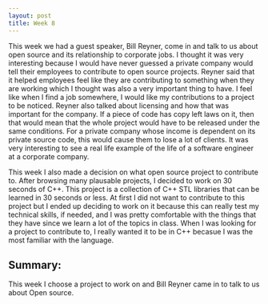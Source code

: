 ```yaml
---
layout: post
title: Week 8
---
```


This week we had a guest speaker, Bill Reyner, come in and talk to us about open source and its relationship to corporate jobs.
I thought it was very interesting because I would have never guessed a private company would tell their employees to contribute to 
open source projects. Reyner said that it helped employees feel like they are contributing to something when they are working
which I thought was also a very important thing to have. I feel like when I find a job somewhere, I would like my contributions
to a project to be noticed. Reyner also talked about licensing and how that was important for the company. If a piece of code
has copy left laws on it, then that would mean that the whole project would have to be released under the same conditions. For
a private company whose income is dependent on its private source code, this would cause them to lose a lot of clients. It was very
interesting to see a real life example of the life of a software engineer at a corporate company.

This week I also made a decision on what open source project to contribute to. After browsing many plausable projects, I decided to 
work on 30 seconds of C++. This project is a collection of C++ STL libraries that can be learned in 30 seconds or less. At first
I did not want to contribute to this project but I ended up deciding to work on it because this can really test my technical skills, if needed, and 
I was pretty comfortable with the things that they have since we learn a lot of the topics in class. When I was looking for a project
to contribute to, I really wanted it to be in C++ becasue I was the most familiar with the language. 

## Summary:
This week I choose a project to work on and Bill Reyner came in to talk to us about Open source.
